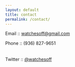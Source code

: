```yaml
---
layout: default
title: contact
permalink: /contact/
---
```


Email :: [watchesoff@gmail.com](watchesoff@gmail.com)

Phone :: (936) 827-9651<br><br><br>
Twitter :: [@watchesoff](https://twitter.com/watchesoff)